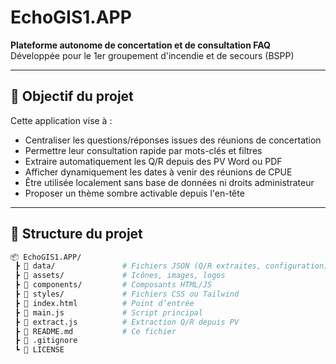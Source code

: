 # EchoGIS1.APP

**Plateforme autonome de concertation et de consultation FAQ**  
Développée pour le 1er groupement d'incendie et de secours (BSPP)

---

## 🧭 Objectif du projet

Cette application vise à :
- Centraliser les questions/réponses issues des réunions de concertation
- Permettre leur consultation rapide par mots-clés et filtres
- Extraire automatiquement les Q/R depuis des PV Word ou PDF
- Afficher dynamiquement les dates à venir des réunions de CPUE
- Être utilisée localement sans base de données ni droits administrateur
- Proposer un thème sombre activable depuis l'en-tête

---

## 📁 Structure du projet

```bash
📦 EchoGIS1.APP/
 ┣ 📂 data/               # Fichiers JSON (Q/R extraites, configuration)
 ┣ 📂 assets/             # Icônes, images, logos
 ┣ 📂 components/         # Composants HTML/JS
 ┣ 📂 styles/             # Fichiers CSS ou Tailwind
 ┣ 📜 index.html          # Point d’entrée
 ┣ 📜 main.js             # Script principal
 ┣ 📜 extract.js          # Extraction Q/R depuis PV
 ┣ 📜 README.md           # Ce fichier
 ┣ 📜 .gitignore
 ┗ 📜 LICENSE
